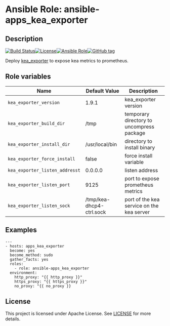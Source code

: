 # Ansible Role: ansible-apps_kea_exporter

## Description

[![Build Status](https://travis-ci.com/lotusnoir/ansible-apps_kea_exporter.svg?branch=master)](https://travis-ci.com/lotusnoir/ansible-apps_kea_exporter)[![License](https://img.shields.io/badge/license-MIT%20License-brightgreen.svg)](https://opensource.org/licenses/MIT)[![Ansible Role](https://img.shields.io/badge/ansible%20role-apps__kea_exporter-blue)](https://galaxy.ansible.com/lotusnoir/ansible-apps_kea_exporter/)[![GitHub tag](https://img.shields.io/badge/version-latest-blue)](https://github.com/lotusnoir/ansible-apps_kea_exporter/tags)

Deploy [kea_exporter](https://github.com/mweinelt/kea-exporter) to expose kea metrics to prometheus.

## Role variables

| Name           | Default Value | Description                        |
| -------------- | ------------- | -----------------------------------|
| `kea_exporter_version` | 1.9.1 | kea_exporter version |
| `kea_exporter_build_dir` | /tmp | temporary directory to uncompress package |
| `kea_exporter_install_dir` | /usr/local/bin | directory to install binary |
| `kea_exporter_force_install` | false | force install variable |
| `kea_exporter_listen_addresst` | 0.0.0.0 | listen address |
| `kea_exporter_listen_port` | 9125 | port to expose prometheus metrics |
| `kea_exporter_listen_sock` | /tmp/kea-dhcp4-ctrl.sock | port of the kea service on the kea server |

## Examples

	---
	- hosts: apps_kea_exporter
	  become: yes
	  become_method: sudo
	  gather_facts: yes
	  roles:
	    - role: ansible-apps_kea_exporter
	  environment: 
	    http_proxy: "{{ http_proxy }}"
	    https_proxy: "{{ https_proxy }}"
	    no_proxy: "{{ no_proxy }}

## License

This project is licensed under Apache License. See [LICENSE](/LICENSE) for more details.
